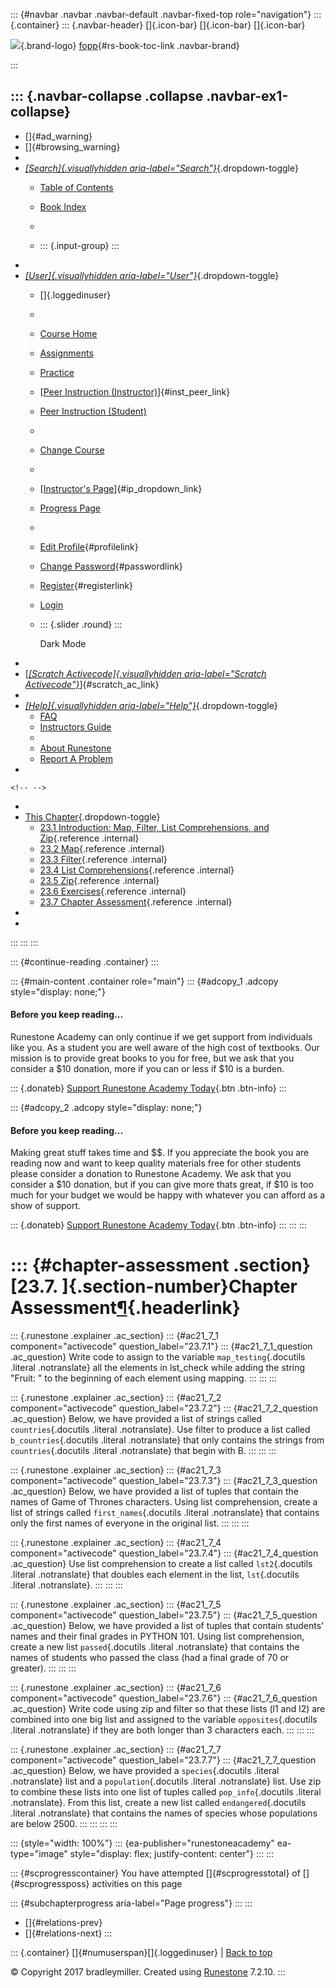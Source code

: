::: {#navbar .navbar .navbar-default .navbar-fixed-top role="navigation"}
::: {.container}
::: {.navbar-header}
[]{.icon-bar} []{.icon-bar} []{.icon-bar}

<div>

[![](../_static/img/RAIcon.png)](/runestone/default/user/login){.brand-logo}
[fopp](../index.html){#rs-book-toc-link .navbar-brand}

</div>
:::

::: {.navbar-collapse .collapse .navbar-ex1-collapse}
-   
-   []{#ad_warning}
-   []{#browsing_warning}
-   
-   [*[Search]{.visuallyhidden
    aria-label="Search"}*](#){.dropdown-toggle}
    -   [Table of Contents](../index.html)

    -   [Book Index](../genindex.html)

    -   

    -   ::: {.input-group}
        :::
-   
-   [*[User]{.visuallyhidden aria-label="User"}*](#){.dropdown-toggle}
    -   []{.loggedinuser}

    -   

    -   [Course Home](/ns/course/index)

    -   [Assignments](/assignment/student/chooseAssignment)

    -   [Practice](/runestone/assignments/practice)

    -   [[Peer Instruction
        (Instructor)](/runestone/peer/instructor.html)]{#inst_peer_link}

    -   [Peer Instruction (Student)](/runestone/peer/student.html)

    -   

    -   [Change Course](/runestone/default/courses)

    -   

    -   [[Instructor\'s
        Page](/runestone/admin/index)]{#ip_dropdown_link}

    -   [Progress Page](/runestone/dashboard/studentreport)

    -   

    -   [Edit Profile](/runestone/default/user/profile){#profilelink}

    -   [Change
        Password](/runestone/default/user/change_password){#passwordlink}

    -   [Register](/runestone/default/user/register){#registerlink}

    -   [Login](#)

    -   ::: {.slider .round}
        :::

        Dark Mode
-   
-   [[*[Scratch Activecode]{.visuallyhidden
    aria-label="Scratch Activecode"}*](javascript:runestoneComponents.popupScratchAC())]{#scratch_ac_link}
-   
-   [*[Help]{.visuallyhidden aria-label="Help"}*](#){.dropdown-toggle}
    -   [FAQ](http://runestoneinteractive.org/pages/faq.html)
    -   [Instructors Guide](https://guide.runestone.academy)
    -   
    -   [About Runestone](http://runestoneinteractive.org)
    -   [Report A
        Problem](/runestone/default/reportabug?course=fopp&page=ChapterAssessment)
-   

```{=html}
<!-- -->
```
-   
-   [This Chapter](../index.html){.dropdown-toggle}
    -   [23.1 Introduction: Map, Filter, List Comprehensions, and
        Zip](intro.html){.reference .internal}
    -   [23.2 Map](map.html){.reference .internal}
    -   [23.3 Filter](filter.html){.reference .internal}
    -   [23.4 List Comprehensions](listcomp.html){.reference .internal}
    -   [23.5 Zip](zip.html){.reference .internal}
    -   [23.6 Exercises](Exercises.html){.reference .internal}
    -   [23.7 Chapter Assessment](ChapterAssessment.html){.reference
        .internal}
-   
-   
:::
:::
:::

::: {#continue-reading .container}
:::

::: {#main-content .container role="main"}
::: {#adcopy_1 .adcopy style="display: none;"}
#### Before you keep reading\...

Runestone Academy can only continue if we get support from individuals
like you. As a student you are well aware of the high cost of textbooks.
Our mission is to provide great books to you for free, but we ask that
you consider a \$10 donation, more if you can or less if \$10 is a
burden.

::: {.donateb}
[Support Runestone Academy Today](/runestone/default/donate?ad=1){.btn
.btn-info}
:::

::: {#adcopy_2 .adcopy style="display: none;"}
#### Before you keep reading\...

Making great stuff takes time and \$\$. If you appreciate the book you
are reading now and want to keep quality materials free for other
students please consider a donation to Runestone Academy. We ask that
you consider a \$10 donation, but if you can give more thats great, if
\$10 is too much for your budget we would be happy with whatever you can
afford as a show of support.

::: {.donateb}
[Support Runestone Academy Today](/runestone/default/donate?ad=2){.btn
.btn-info}
:::
:::
:::

::: {#chapter-assessment .section}
[23.7. ]{.section-number}Chapter Assessment[¶](#chapter-assessment "Permalink to this heading"){.headerlink}
============================================================================================================

::: {.runestone .explainer .ac_section}
::: {#ac21_7_1 component="activecode" question_label="23.7.1"}
::: {#ac21_7_1_question .ac_question}
Write code to assign to the variable `map_testing`{.docutils .literal
.notranslate} all the elements in lst\_check while adding the string
"Fruit: " to the beginning of each element using mapping.
:::
:::
:::

::: {.runestone .explainer .ac_section}
::: {#ac21_7_2 component="activecode" question_label="23.7.2"}
::: {#ac21_7_2_question .ac_question}
Below, we have provided a list of strings called `countries`{.docutils
.literal .notranslate}. Use filter to produce a list called
`b_countries`{.docutils .literal .notranslate} that only contains the
strings from `countries`{.docutils .literal .notranslate} that begin
with B.
:::
:::
:::

::: {.runestone .explainer .ac_section}
::: {#ac21_7_3 component="activecode" question_label="23.7.3"}
::: {#ac21_7_3_question .ac_question}
Below, we have provided a list of tuples that contain the names of Game
of Thrones characters. Using list comprehension, create a list of
strings called `first_names`{.docutils .literal .notranslate} that
contains only the first names of everyone in the original list.
:::
:::
:::

::: {.runestone .explainer .ac_section}
::: {#ac21_7_4 component="activecode" question_label="23.7.4"}
::: {#ac21_7_4_question .ac_question}
Use list comprehension to create a list called `lst2`{.docutils .literal
.notranslate} that doubles each element in the list, `lst`{.docutils
.literal .notranslate}.
:::
:::
:::

::: {.runestone .explainer .ac_section}
::: {#ac21_7_5 component="activecode" question_label="23.7.5"}
::: {#ac21_7_5_question .ac_question}
Below, we have provided a list of tuples that contain students' names
and their final grades in PYTHON 101. Using list comprehension, create a
new list `passed`{.docutils .literal .notranslate} that contains the
names of students who passed the class (had a final grade of 70 or
greater).
:::
:::
:::

::: {.runestone .explainer .ac_section}
::: {#ac21_7_6 component="activecode" question_label="23.7.6"}
::: {#ac21_7_6_question .ac_question}
Write code using zip and filter so that these lists (l1 and l2) are
combined into one big list and assigned to the variable
`opposites`{.docutils .literal .notranslate} if they are both longer
than 3 characters each.
:::
:::
:::

::: {.runestone .explainer .ac_section}
::: {#ac21_7_7 component="activecode" question_label="23.7.7"}
::: {#ac21_7_7_question .ac_question}
Below, we have provided a `species`{.docutils .literal .notranslate}
list and a `population`{.docutils .literal .notranslate} list. Use zip
to combine these lists into one list of tuples called
`pop_info`{.docutils .literal .notranslate}. From this list, create a
new list called `endangered`{.docutils .literal .notranslate} that
contains the names of species whose populations are below 2500.
:::
:::
:::
:::

::: {style="width: 100%"}
::: {ea-publisher="runestoneacademy" ea-type="image" style="display: flex; justify-content: center"}
:::
:::

::: {#scprogresscontainer}
You have attempted []{#scprogresstotal} of []{#scprogressposs}
activities on this page

::: {#subchapterprogress aria-label="Page progress"}
:::
:::

-   [[](Exercises.html)]{#relations-prev}
-   [[](../Projects/toctree.html)]{#relations-next}
:::

::: {.container}
[]{#numuserspan}[]{.loggedinuser} \| [Back to top](#)

© Copyright 2017 bradleymiller. Created using
[Runestone](http://runestoneinteractive.org/) 7.2.10.
:::
